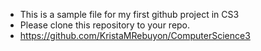 - This is a sample file for my first github project in CS3
- Please clone this repository to your repo.
- https://github.com/KristaMRebuyon/ComputerScience3
